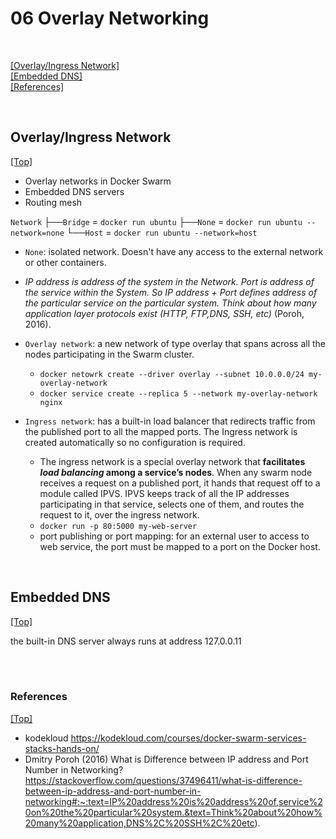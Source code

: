 # <span id='top'>06 Overlay Networking</span>

<br>

[[Overlay/Ingress Network]](#networks)  
[[Embedded DNS]](#DNS)  
[[References]](#ref)

<br>

## <span id='networks'>Overlay/Ingress Network</span>

[[Top]](#top)

- Overlay networks in Docker Swarm
- Embedded DNS servers
- Routing mesh

`Network`
├──`Bridge` = `docker run ubuntu`
├──`None` = `docker run ubuntu --network=none`
└──`Host` = `docker run ubuntu --network=host`

- `None`: isolated network. Doesn't have any access to the external network or other containers.

- _IP address is address of the system in the Network. Port is address of the service within the System. So IP address + Port defines address of the particular service on the particular system. Think about how many application layer protocols exist (HTTP, FTP,DNS, SSH, etc)_ (Poroh, 2016).

- `Overlay network`: a new network of type overlay that spans across all the nodes participating in the Swarm cluster.
  - `docker netowrk create --driver overlay --subnet 10.0.0.0/24 my-overlay-network`
  - `docker service create --replica 5 --network my-overlay-network nginx`
- `Ingress network`: has a built-in load balancer that redirects traffic
  from the published port to all the mapped ports. The Ingress network
  is created automatically so no configuration is required.
  - The ingress network is a special overlay network that **facilitates _load balancing_ among a service’s nodes**. When any swarm node receives a request on a published port, it hands that request off to a module called IPVS. IPVS keeps track of all the IP addresses participating in that service, selects one of them, and routes the request to it, over the ingress network.
  - `docker run -p 80:5000 my-web-server`
  - port publishing or port mapping: for an external user to access to web service, the port must be mapped to a port on the Docker host.

<br>

## <span id='DNS'>Embedded DNS</span>

[[Top]](#top)

the built-in DNS server always runs
at address 127.0.0.11

<br>
<br>

### <span id='ref'>References</span>

[[Top]](#top)

- kodekloud https://kodekloud.com/courses/docker-swarm-services-stacks-hands-on/
- Dmitry Poroh (2016) What is Difference between IP address and Port Number in Networking? https://stackoverflow.com/questions/37496411/what-is-difference-between-ip-address-and-port-number-in-networking#:~:text=IP%20address%20is%20address%20of,service%20on%20the%20particular%20system.&text=Think%20about%20how%20many%20application,DNS%2C%20SSH%2C%20etc).
